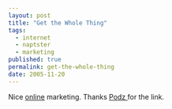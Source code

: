 ```yaml
---
layout: post
title: "Get the Whole Thing"
tags:
  - internet
  - naptster
  - marketing
published: true
permalink: get-the-whole-thing
date: 2005-11-20
---
```


Nice <a href="http://www.getthewholething.co.uk/">online</a> marketing.  Thanks <a href="http://www.tamba2.org.uk/">Podz </a>for the link.
